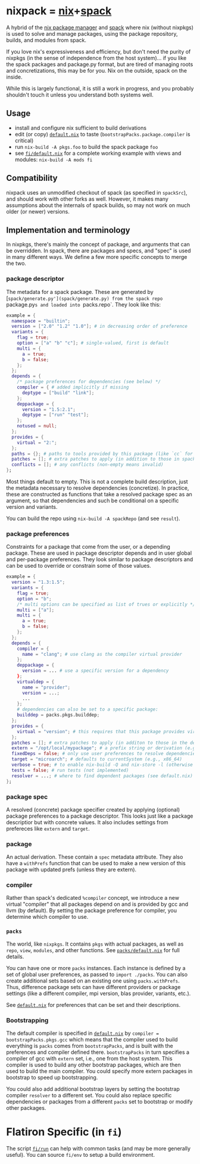 # nixpack = [nix](https://nixos.org/nix)+[spack](https://spack.io/)

A hybrid of the [nix package manager](https://github.com/NixOS/nix) and [spack](https://github.com/spack/spack) where nix (without nixpkgs) is used to solve and manage packages, using the package repository, builds, and modules from spack.

If you love nix's expressiveness and efficiency, but don't need the purity of nixpkgs (in the sense of independence from the host system)... if you like the spack packages and package.py format, but are tired of managing roots and concretizations, this may be for you.
Nix on the outside, spack on the inside.

While this is largely functional, it is still a work in progress, and you probably shouldn't touch it unless you understand both systems well.

## Usage

- install and configure nix sufficient to build derivations
- edit (or copy) [`default.nix`](default.nix) to taste (`bootstrapPacks.package.compiler` is critical)
- run `nix-build -A pkgs.foo` to build the spack package `foo`
- see [`fi/default.nix`](fi/default.nix) for a complete working example with views and modules: `nix-build -A mods fi`

## Compatibility

nixpack uses an unmodified checkout of spack (as specified in `spackSrc`), and should work with other forks as well.
However, it makes many assumptions about the internals of spack builds, so may not work on much older (or newer) versions.

## Implementation and terminology

In nixpkgs, there's mainly the concept of package, and arguments that can be overridden.
In spack, there are packages and specs, and "spec" is used in many different ways.
We define a few more specific concepts to merge the two.

### package descriptor

The metadata for a spack package.
These are generated by [`spack/generate.py'](spack/generate.py) from the spack repo `package.py`s and loaded into `packs.repo`.
They look like this:

```nix
example = {
  namespace = "builtin";
  version = ["2.0" "1.2" "1.0"]; # in decreasing order of preference
  variants = {
    flag = true;
    option = ["a" "b" "c"]; # single-valued, first is default
    multi = {
      a = true;
      b = false;
    };
  };
  depends = {
    /* package preferences for dependencies (see below) */
    compiler = { # added implicitly if missing
      deptype = ["build" "link"];
    };
    deppackage = {
      version = "1.5:2.1";
      deptype = ["run" "test"];
    };
    notused = null;
  };
  provides = {
    virtual = "2:";
  };
  paths = {}; # paths to tools provided by this package (like `cc` for compilers)
  patches = []; # extra patches to apply (in addition to those in spack)
  conflicts = []; # any conflicts (non-empty means invalid)
};
```

Most things default to empty.
This is not a complete build description, just the metadata necessary to resolve dependencies (concretize).
In practice, these are constructed as functions that take a resolved package spec as an argument, so that dependencies and such be conditional on a specific version and variants.

You can build the repo using `nix-build -A spackRepo` (and see `result`).

### package preferences

Constraints for a package that come from the user, or a depending package.
These are used in package descriptor depends and in user global and per-package preferences.
They look similar to package descriptors and can be used to override or constrain some of those values.

```nix
example = {
  version = "1.3:1.5";
  variants = {
    flag = true;
    option = "b";
    /* multi options can be specified as list of trues or explicitly */
    multi = ["a"];
    multi = {
      a = true;
      b = false;
    };
  };
  depends = {
    compiler = {
      name = "clang"; # use clang as the compiler virtual provider
    };
    deppackage = {
      version = ... # use a specific version for a dependency
    };
    virtualdep = {
      name = "provider";
      version = ...;
      ...
    };
    # dependencies can also be set to a specific package:
    builddep = packs.pkgs.builddep;
  };
  provides = {
    virtual = "version"; # this requires that this package provides virtual (not that it does)
  };
  patches = []; # extra patches to apply (in additon to those in the descriptor)
  extern = "/opt/local/mypackage"; # a prefix string or derivation (e.g., nixpkgs package) for an external installation (overrides depends)
  fixedDeps = false; # only use user preferences to resolve dependencies (see default.nix)
  target = "microarch"; # defaults to currentSystem (e.g., x86_64)
  verbose = true; # to enable nix-build -Q and nix-store -l (otherwise only spack keeps build logs)
  tests = false; # run tests (not implemented)
  resolver = ...; # where to find dependent packages (see default.nix)
};
```

### package spec

A resolved (concrete) package specifier created by applying (optional) package preferences to a package descriptor.
This looks just like a package descriptior but with concrete values.
It also includes settings from prefereces like `extern` and `target`.

### package

An actual derivation.
These contain a `spec` metadata attribute.
They also have a `withPrefs` function that can be used to make a new version of this package with updated prefs (unless they are extern).

### compiler

Rather than spack's dedicated `%compiler` concept, we introduce a new virtual "compiler" that all packages depend on and is provided by gcc and llvm (by default).
By setting the package preference for compiler, you determine which compiler to use.

### `packs`

The world, like `nixpkgs`.
It contains `pkgs` with actual packages, as well as `repo`, `view`, `modules`, and other functions.
See [`packs/default.nix`](packs/default.nix) for full details.

You can have one or more `packs` instances.
Each instance is defined by a set of global user preferences, as passed to `import ./packs`.
You can also create additional sets based on an existing one using `packs.withPrefs`.
Thus, difference package sets can have different providers or package settings (like a different compiler, mpi version, blas provider, variants, etc.).

See [`default.nix`](default.nix) for preferences that can be set and their descriptions.

### Bootstrapping

The default compiler is specified in [`default.nix`](default.nix) by `compiler = bootstrapPacks.pkgs.gcc` which means that the compiler used to build everything is `packs` comes from `bootstrapPacks`, and is built with the preferences and compiler defined there.
`bootstrapPacks` in turn specifies a compiler of gcc with `extern` set, i.e., one from the host system.
This compiler is used to build any other bootstrap packages, which are then used to build the main compiler.
You could specify more extern packages in bootstrap to speed up bootstrapping.

You could also add additional bootstrap layers by setting the bootstrap compiler `resolver` to a different set.
You could also replace specific dependencies or packages from a different `packs` set to bootstrap or modify other packages.

# Flatiron Specific (in `fi`)

The script [`fi/run`](fi/run) can help with common tasks (and may be more generally useful).
You can source `fi/env` to setup a build environment.
